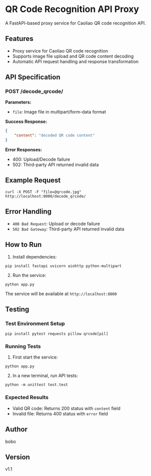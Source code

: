 # QR Code Recognition API Proxy

A FastAPI-based proxy service for Caoliao QR code recognition API.

## Features

- Proxy service for Caoliao QR code recognition
- Supports image file upload and QR code content decoding
- Automatic API request handling and response transformation

## API Specification

### POST /decode_qrcode/

**Parameters:**
- `file`: Image file in multipart/form-data format

**Success Response:**
```json
{
    "content": "decoded QR code content"
}
```

**Error Responses:**
- 400: Upload/Decode failure
- 502: Third-party API returned invalid data

## Example Request

```
curl -X POST -F "file=@qrcode.jpg" http://localhost:8000/decode_qrcode/
```

## Error Handling

- `400 Bad Request`: Upload or decode failure
- `502 Bad Gateway`: Third-party API returned invalid data

## How to Run

1. Install dependencies:
```
pip install fastapi uvicorn aiohttp python-multipart
```

2. Run the service:
```
python app.py
```

The service will be available at `http://localhost:8000`

## Testing

### Test Environment Setup
```
pip install pytest requests pillow qrcode[pil]
```

### Running Tests
1. First start the service:
```
python app.py
```

2. In a new terminal, run API tests:
```
python -m unittest test.test
```

### Expected Results
- Valid QR code: Returns 200 status with `content` field
- Invalid file: Returns 400 status with `error` field

## Author
bobo

## Version
v1.1
